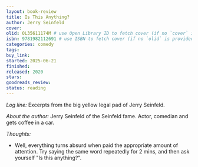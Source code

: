 ```yaml
---
layout: book-review
title: Is This Anything?
author: Jerry Seinfeld
cover:
olid: OL35611174M # use Open Library ID to fetch cover (if no `cover` is provided)
isbn: 9781982112691 # use ISBN to fetch cover (if no `olid` is provided, dashes are optional)
categories: comedy
tags:
buy_link:
started: 2025-06-21
finished:
released: 2020
stars:
goodreads_review:
status: reading
---
```


_Log line:_ Excerpts from the big yellow legal pad of Jerry Seinfeld.

_About the author:_ Jerry Seinfeld of the Seinfeld fame. Actor, comedian and gets coffee in a car.

_Thoughts:_

- Well, everything turns absurd when paid the appropriate amount of attention. Try saying the same word repeatedly for 2 mins, and then ask yourself "Is this anything?".
